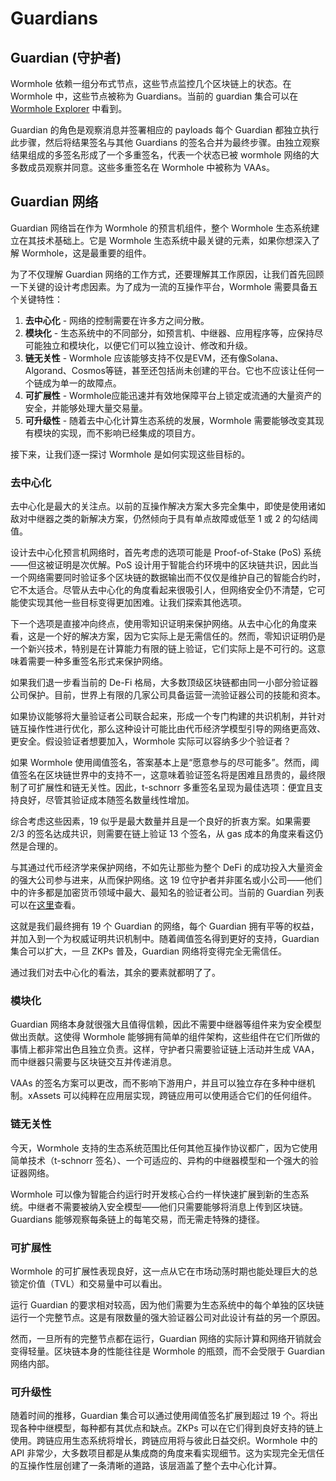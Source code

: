 # Guardians

## Guardian (守护者)

Wormhole 依赖一组分布式节点，这些节点监控几个区块链上的状态。在 Wormhole 中，这些节点被称为 Guardians。当前的 guardian 集合可以在 [Wormhole Explorer](https://wormhole.com/network/) 中看到。

Guardian 的角色是观察消息并签署相应的 payloads 每个 Guardian 都独立执行此步骤，然后将结果签名与其他 Guardians 的签名合并为最终步骤。由独立观察结果组成的多签名形成了一个多重签名，代表一个状态已被 wormhole 网络的大多数成员观察并同意。这些多重签名在 Wormhole 中被称为 VAAs。

## Guardian 网络

Guardian 网络旨在作为 Wormhole 的预言机组件，整个 Wormhole 生态系统建立在其技术基础上。它是 Wormhole 生态系统中最关键的元素，如果你想深入了解 Wormhole，这是最重要的组件。

为了不仅理解 Guardian 网络的工作方式，还要理解其工作原因，让我们首先回顾一下关键的设计考虑因素。为了成为一流的互操作平台，Wormhole 需要具备五个关键特性：

1. **去中心化** - 网络的控制需要在许多方之间分散。
2. **模块化** - 生态系统中的不同部分，如预言机、中继器、应用程序等，应保持尽可能独立和模块化，以便它们可以独立设计、修改和升级。
3. **链无关性** - Wormhole 应该能够支持不仅是EVM，还有像Solana、Algorand、Cosmos等链，甚至还包括尚未创建的平台。它也不应该让任何一个链成为单一的故障点。
4. **可扩展性** - Wormhole应能迅速并有效地保障平台上锁定或流通的大量资产的安全，并能够处理大量交易量。
5. **可升级性** - 随着去中心化计算生态系统的发展，Wormhole 需要能够改变其现有模块的实现，而不影响已经集成的项目方。

接下来，让我们逐一探讨 Wormhole 是如何实现这些目标的。

### 去中心化

去中心化是最大的关注点。以前的互操作解决方案大多完全集中，即使是使用诸如敌对中继器之类的新解决方案，仍然倾向于具有单点故障或低至 1 或 2 的勾结阈值。

设计去中心化预言机网络时，首先考虑的选项可能是 Proof-of-Stake (PoS) 系统——但这被证明是次优解。PoS 设计用于智能合约环境中的区块链共识，因此当一个网络需要同时验证多个区块链的数据输出而不仅仅是维护自己的智能合约时，它不太适合。尽管从去中心化的角度看起来很吸引人，但网络安全仍不清楚，它可能使实现其他一些目标变得更加困难。让我们探索其他选项。

下一个选项是直接冲向终点，使用零知识证明来保护网络。从去中心化的角度来看，这是一个好的解决方案，因为它实际上是无需信任的。然而，零知识证明仍是一个新兴技术，特别是在计算能力有限的链上验证，它们实际上是不可行的。这意味着需要一种多重签名形式来保护网络。

如果我们退一步看当前的 De-Fi 格局，大多数顶级区块链都由同一小部分验证器公司保护。目前，世界上有限的几家公司具备运营一流验证器公司的技能和资本。

如果协议能够将大量验证者公司联合起来，形成一个专门构建的共识机制，并针对链互操作性进行优化，那么这种设计可能比由代币经济学模型引导的网络更高效、更安全。假设验证者想要加入，Wormhole 实际可以容纳多少个验证者？

如果 Wormhole 使用阈值签名，答案基本上是“愿意参与的尽可能多”。然而，阈值签名在区块链世界中的支持不一，这意味着验证签名将是困难且昂贵的，最终限制了可扩展性和链无关性。因此，t-schnorr 多重签名呈现为最佳选项：便宜且支持良好，尽管其验证成本随签名数量线性增加。

综合考虑这些因素，19 似乎是最大数量并且是一个良好的折衷方案。如果需要 2/3 的签名达成共识，则需要在链上验证 13 个签名，从 gas 成本的角度来看这仍然是合理的。

与其通过代币经济学来保护网络，不如先让那些为整个 DeFi 的成功投入大量资金的强大公司参与进来，从而保护网络。这 19 位守护者并非匿名或小公司——他们中的许多都是加密货币领域中最大、最知名的验证者公司。当前的 Guardian 列表可以在[这里](https://wormhole.com/network/)查看。

这就是我们最终拥有 19 个 Guardian 的网络，每个 Guardian 拥有平等的权益，并加入到一个为权威证明共识机制中。随着阈值签名得到更好的支持，Guardian 集合可以扩大，一旦 ZKPs 普及，Guardian 网络将变得完全无需信任。

通过我们对去中心化的看法，其余的要素就都明了了。

### 模块化

Guardian 网络本身就很强大且值得信赖，因此不需要中继器等组件来为安全模型做出贡献。这使得 Wormhole 能够拥有简单的组件架构，这些组件在它们所做的事情上都非常出色且独立负责。这样，守护者只需要验证链上活动并生成 VAA，而中继器只需要与区块链交互并传递消息。

VAAs 的签名方案可以更改，而不影响下游用户，并且可以独立存在多种中继机制。xAssets 可以纯粹在应用层实现，跨链应用可以使用适合它们的任何组件。

### 链无关性

今天，Wormhole 支持的生态系统范围比任何其他互操作协议都广，因为它使用简单技术（t-schnorr 签名）、一个可适应的、异构的中继器模型和一个强大的验证器网络。

Wormhole 可以像为智能合约运行时开发核心合约一样快速扩展到新的生态系统。中继者不需要被纳入安全模型——他们只需要能够将消息上传到区块链。Guardians 能够观察每条链上的每笔交易，而无需走特殊的捷径。

### 可扩展性

Wormhole 的可扩展性表现良好，这一点从它在市场动荡时期也能处理巨大的总锁定价值（TVL）和交易量中可以看出。

运行 Guardian 的要求相对较高，因为他们需要为生态系统中的每个单独的区块链运行一个完整节点。这是有限数量的强大验证器公司对此设计有益的另一个原因。

然而，一旦所有的完整节点都在运行，Guardian 网络的实际计算和网络开销就会变得轻量。区块链本身的性能往往是 Wormhole 的瓶颈，而不会受限于 Guardian 网络内部。

### 可升级性

随着时间的推移，Guardian 集合可以通过使用阈值签名扩展到超过 19 个。将出现各种中继模型，每种都有其优点和缺点。ZKPs 可以在它们得到良好支持的链上使用。跨链应用生态系统将增长，跨链应用将与彼此日益交织。Wormhole 中的 API 非常少，大多数项目都是从集成商的角度来看实现细节。这为实现完全无信任的互操作性层创建了一条清晰的道路，该层涵盖了整个去中心化计算。
